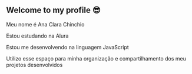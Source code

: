 ## Welcome to my profile 😎

Meu nome é Ana Clara Chinchio

Estou estudando na Alura

Estou me desenvolvendo na linguagem JavaScript

Utilizo esse espaço para minha organização e compartilhamento dos meu projetos desenvolvidos
<!--
![SimsCatYuumiGIF](https://github.com/user-attachments/assets/2fec9beb-62e1-4687-9fb7-65ce2bf9d374)

**anachinchio/anachinchio** is a ✨ _special_ ✨ repository because its `README.md` (this file) appears on your GitHub profile.

Here are some ideas to get you started:

- 🔭 I’m currently working on ...
- 🌱 I’m currently learning ...
- 👯 I’m looking to collaborate on ...
- 🤔 I’m looking for help with ...
- 💬 Ask me about ...
- 📫 How to reach me: ...
- 😄 Pronouns: ...
- ⚡ Fun fact: ...
-->
